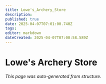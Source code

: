 ```yaml
---
title: Lowe's_Archery_Store
description: 
published: true
date: 2025-04-07T07:01:00.740Z
tags: 
editor: markdown
dateCreated: 2025-04-07T07:00:58.589Z
---
```


# Lowe's Archery Store

*This page was auto-generated from structure.*